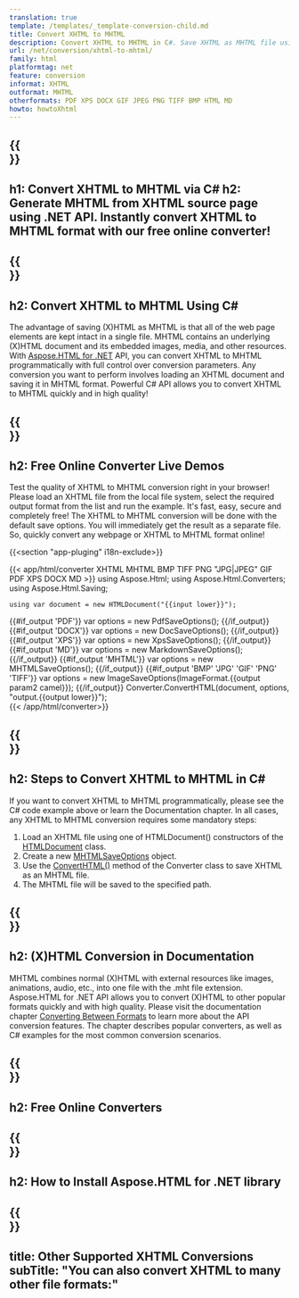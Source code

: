 ```yaml
---
translation: true
template: /templates/_template-conversion-child.md
title: Convert XHTML to MHTML
description: Convert XHTML to MHTML in C#. Save XHTML as MHTML file using C# code. Try online XHTML to MHTML Converter for free!
url: /net/conversion/xhtml-to-mhtml/
family: html
platformtag: net
feature: conversion
informat: XHTML
outformat: MHTML
otherformats: PDF XPS DOCX GIF JPEG PNG TIFF BMP HTML MD
howto: howtoXhtml
---
```


{{<section banner>}}
---
h1: Convert XHTML to MHTML via C#
h2: Generate MHTML from XHTML source page using .NET API. Instantly convert XHTML to MHTML format with our free online converter!
---

{{<section overview>}}
---
h2: Convert XHTML to MHTML Using C#
---

The advantage of saving (X)HTML as MHTML is that all of the web page elements are kept intact in a single file. MHTML contains an underlying (X)HTML document and its embedded images, media, and other resources. With [Aspose.HTML for .NET](https://products.aspose.com/html/{{lang.url-fragment}}net/) API, you can convert XHTML to MHTML programmatically with full control over conversion parameters. Any conversion you want to perform involves loading an XHTML document and saving it in MHTML format. Powerful C# API allows you to convert XHTML to MHTML quickly and in high quality!

{{<section demos>}}
---
h2: Free Online Converter Live Demos
---

Test the quality of XHTML to MHTML conversion right in your browser! Please load an XHTML file from the local file system, select the required output format from the list and run the example. It's fast, easy, secure and completely free! The XHTML to MHTML conversion will be done with the default save options. You will immediately get the result as a separate file. So, quickly convert any webpage or XHTML to MHTML format online!

{{<section "app-pluging" i18n-exclude>}}

{{< app/html/converter XHTML MHTML BMP TIFF PNG "JPG|JPEG" GIF PDF XPS DOCX MD >}}
using Aspose.Html;
using Aspose.Html.Converters;
using Aspose.Html.Saving;

    using var document = new HTMLDocument("{{input lower}}");
{{#if_output 'PDF'}}
    var options = new PdfSaveOptions();
{{/if_output}}
{{#if_output 'DOCX'}}
    var options = new DocSaveOptions();
{{/if_output}}
{{#if_output 'XPS'}}
    var options = new XpsSaveOptions();
{{/if_output}}
{{#if_output 'MD'}}
    var options = new MarkdownSaveOptions();
{{/if_output}}
{{#if_output 'MHTML'}}
    var options = new MHTMLSaveOptions();
{{/if_output}}
{{#if_output 'BMP' 'JPG' 'GIF' 'PNG' 'TIFF'}}
    var options = new ImageSaveOptions(ImageFormat.{{output param2 camel}});
{{/if_output}}
    Converter.ConvertHTML(document, options, "output.{{output lower}}");   
{{< /app/html/converter>}} 


{{<section steps>}}
---
h2: Steps to Convert XHTML to MHTML in C#
---

If you want to convert XHTML to MHTML programmatically, please see the C# code example above or learn the Documentation chapter. In all cases, any XHTML to MHTML conversion requires some mandatory steps:

1.  Load an XHTML file using one of HTMLDocument() constructors of the [HTMLDocument](https://reference.aspose.com/html/net/aspose.html/htmldocument/) class.
1.  Create a new [MHTMLSaveOptions](https://reference.aspose.com/html/net/aspose.html.saving/mhtmlsaveoptions/) object. 
1.  Use the [ConvertHTML()](https://reference.aspose.com/html/net/aspose.html.converters/converter/converthtml/) method of the Converter class to save XHTML as an MHTML file.
1.  The MHTML file will be saved to the specified path.

{{<section documentation>}}
---
h2: (X)HTML Conversion in Documentation
---

MHTML combines normal (X)HTML with external resources like images, animations, audio, etc., into one file with the .mht file extension. Aspose.HTML for .NET API allows you to convert (X)HTML to other popular formats quickly and with high quality. Please visit the documentation chapter <a href="https://docs.aspose.com/html/net/converting-between-formats/" target="_blank">Converting Between Formats</a> to learn more about the API conversion features. The chapter describes popular converters, as well as C# examples for the most common conversion scenarios.

{{<section online-converters>}}
---
h2: Free Online Converters
---

{{<section get-started>}}
---
h2: How to Install Aspose.HTML for .NET library
---

{{<section other-conversions>}}
---
title: Other Supported XHTML Conversions
subTitle: "You can also convert XHTML to many other file formats:"
---